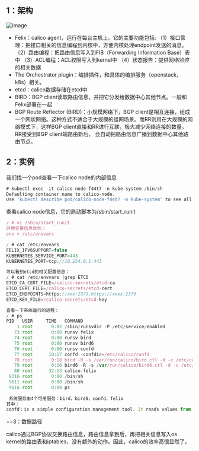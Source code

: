 ## 1：架构
![image](https://github.com/zhaoshouzhong/Calico/raw/master/images/calico.jgp)

- Felix：calico agent，运行在每台主机上。它的主要功能包括:
（1）接口管理：把接口相关的信息编程到内核中，方便内核处理endpoint发送的消息。
（2）路由编程：把路由信息写入到FIB（Forwarding Information Base）表中
（3）ACL编程：ACL权限写入到kernel中
（4）状态报告：提供网络监控的相关数据
- The Orchestrator plugin：编排插件，和具体的编排服务（openstack，k8s）相关。
- etcd：calico数据存储在etcd中
- BIRD：BGP client读取路由信息，并把它分发给数据中心其他节点。一般和Felix部署在一起
- BGP Route Reflector (BIRD)：小规模网络下，BGP client是相互连接，组成一个网状网络。这种方式不适合于大规模的组网场景。而RR则用在大规模的网络模式下，这样BGP client直接和RR进行互联，极大减少网络连接的数量。RR接受到BGP client端路由新后，
会自动把路由信息广播到数据中心其他路由节点。

## 2：实例

我们找一个pod查看一下calico node的内部信息
```javascript
# kubectl exec -it calico-node-f44t7 -n kube-system /bin/sh
Defaulting container name to calico-node.
Use 'kubectl describe pod/calico-node-f44t7 -n kube-system' to see all of the containers in this pod.
```

查看calico node信息，它的启动脚本为/sbin/start_runit
```javascript
/ # vi /sbin/start_runit 
环境变量信息放到：
env > /etc/envvars

/ # cat /etc/envvars 
FELIX_IPV6SUPPORT=false
KUBERNETES_SERVICE_PORT=443
KUBERNETES_PORT=tcp://10.254.0.1:443

可以看到etcd的相关配置信息：
/ # cat /etc/envvars |grep ETCD
ETCD_CA_CERT_FILE=/calico-secrets/etcd-ca
ETCD_CERT_FILE=/calico-secrets/etcd-cert
ETCD_ENDPOINTS=https://xxx:2379,https://xxxx:2379
ETCD_KEY_FILE=/calico-secrets/etcd-key

查看一下系统运行的进程：
/ # ps
PID   USER     TIME   COMMAND
    1 root       0:02 /sbin/runsvdir -P /etc/service/enabled
   73 root       0:00 runsv felix
   74 root       0:00 runsv bird
   75 root       0:00 runsv bird6
   76 root       0:00 runsv confd
   77 root      10:17 confd -confdir=/etc/calico/confd
   78 root       0:18 bird -R -s /var/run/calico/bird.ctl -d -c /etc/calico/confd/config/bird.cfg
   79 root       0:16 bird6 -R -s /var/run/calico/bird6.ctl -d -c /etc/calico/confd/config/bird6.cfg
   80 root      32:13 calico-felix
 9316 root       0:00 /bin/sh
 9611 root       0:00 /bin/sh
 9616 root       0:00 ps
 
 系统服务由4个可用服务：bird，bird6，confd，felix
其中：
confd：is a simple configuration management tool. It reads values from etcd and writes them to files on disk。
```

==3：数据路径

calico通过BGP协议交换路由信息，路由信息拿到后，再把相关信息写入os kernel的路由表和iptables，没有额外的动作。因此，calico的效率高很显然了。
